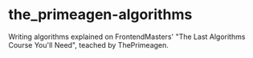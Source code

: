 # the_primeagen-algorithms
Writing algorithms explained on FrontendMasters' "The Last Algorithms Course You'll Need", teached by ThePrimeagen.
